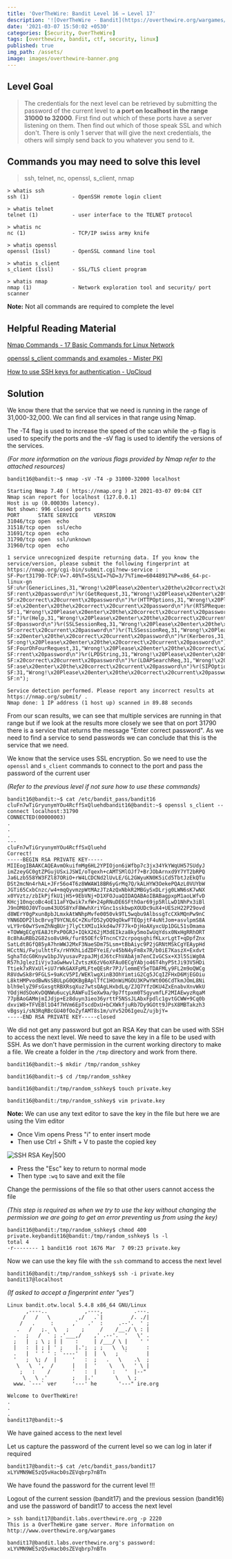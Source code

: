```yaml
---
title: 'OverTheWire: Bandit Level 16 → Level 17'
description: '![OverTheWire - Bandit](https://overthewire.org/wargames/bandit/bandit17.html)'
date: '2021-03-07 15:50:02 +0530'
categories: [Security, OverTheWire]
tags: [overthewire, bandit, ctf, security, linux]
published: true
img_path: /assets/
image: images/overthewire-banner.png
---
```


## Level Goal

> The credentials for the next level can be retrieved by submitting the password of the current level to **a port on localhost in the range 31000 to 32000**. First find out which of these ports have a server listening on them. Then find out which of those speak SSL and which don't. There is only 1 server that will give the next credentials, the others will simply send back to you whatever you send to it.

## Commands you may need to solve this level

> ssh, telnet, nc, openssl, s_client, nmap

```
> whatis ssh  
ssh (1)              - OpenSSH remote login client  

> whatis telnet  
telnet (1)           - user interface to the TELNET protocol  

> whatis nc      
nc (1)               - TCP/IP swiss army knife  

> whatis openssl  
openssl (1ssl)       - OpenSSL command line tool  

> whatis s_client  
s_client (1ssl)      - SSL/TLS client program  

> whatis nmap      
nmap (1)             - Network exploration tool and security/ port scanner
```

**Note:** Not all commands are required to complete the level

## Helpful Reading Material

[Nmap Commands - 17 Basic Commands for Linux Network](https://phoenixnap.com/kb/nmap-command-linux-examples)

[openssl s_client commands and examples - Mister PKI](https://www.misterpki.com/openssl-s-client/)

[How to use SSH keys for authentication - UpCloud](https://upcloud.com/community/tutorials/use-ssh-keys-authentication/)

## Solution

We know there that the service that we need is running in the range of 31,000-32,000. We can find all services in that range using Nmap.

The -T4 flag is used to increase the speed of the scan while the -p flag is used to specify the ports and the -sV flag is used to identify the versions of the services.

_(For more information on the various flags provided by Nmap refer to the attached resources)_

```
bandit16@bandit:~$ nmap -sV -T4 -p 31000-32000 localhost

Starting Nmap 7.40 ( https://nmap.org ) at 2021-03-07 09:04 CET
Nmap scan report for localhost (127.0.0.1)
Host is up (0.00030s latency).
Not shown: 996 closed ports
PORT      STATE SERVICE     VERSION
31046/tcp open  echo
31518/tcp open  ssl/echo
31691/tcp open  echo
31790/tcp open  ssl/unknown
31960/tcp open  echo

1 service unrecognized despite returning data. If you know the service/version, please submit the following fingerprint at https://nmap.org/cgi-bin/submit.cgi?new-service :
SF-Port31790-TCP:V=7.40%T=SSL%I=7%D=3/7%Time=60448917%P=x86_64-pc-linux-gn
SF:u%r(GenericLines,31,"Wrong!\x20Please\x20enter\x20the\x20correct\x20cur
SF:rent\x20password\n")%r(GetRequest,31,"Wrong!\x20Please\x20enter\x20the\
SF:x20correct\x20current\x20password\n")%r(HTTPOptions,31,"Wrong!\x20Pleas
SF:e\x20enter\x20the\x20correct\x20current\x20password\n")%r(RTSPRequest,3
SF:1,"Wrong!\x20Please\x20enter\x20the\x20correct\x20current\x20password\n
SF:")%r(Help,31,"Wrong!\x20Please\x20enter\x20the\x20correct\x20current\x2
SF:0password\n")%r(SSLSessionReq,31,"Wrong!\x20Please\x20enter\x20the\x20c
SF:orrect\x20current\x20password\n")%r(TLSSessionReq,31,"Wrong!\x20Please\
SF:x20enter\x20the\x20correct\x20current\x20password\n")%r(Kerberos,31,"Wr
SF:ong!\x20Please\x20enter\x20the\x20correct\x20current\x20password\n")%r(
SF:FourOhFourRequest,31,"Wrong!\x20Please\x20enter\x20the\x20correct\x20cu
SF:rrent\x20password\n")%r(LPDString,31,"Wrong!\x20Please\x20enter\x20the\
SF:x20correct\x20current\x20password\n")%r(LDAPSearchReq,31,"Wrong!\x20Ple
SF:ase\x20enter\x20the\x20correct\x20current\x20password\n")%r(SIPOptions,
SF:31,"Wrong!\x20Please\x20enter\x20the\x20correct\x20current\x20password\
SF:n");

Service detection performed. Please report any incorrect results at https://nmap.org/submit/ .
Nmap done: 1 IP address (1 host up) scanned in 89.88 seconds
```

From our scan results, we can see that multiple services are running in that range but if we look at the results more closely we see that on port 31790 there is a service that returns the message "Enter correct password". As we need to find a service to send passwords we can conclude that this is the service that we need.

We know that the service uses SSL encryption. So we need to use the `openssl` and `s_client` commands to connect to the port and pass the password of the current user

_(Refer to the previous level if not sure how to use these commands)_

```
bandit16@bandit:~$ cat /etc/bandit_pass/bandit16  
cluFn7wTiGryunymYOu4RcffSxQluehdbandit16@bandit:~$ openssl s_client --connect localhost:31790  
CONNECTED(00000003)  
.  
.  
.  
---  
cluFn7wTiGryunymYOu4RcffSxQluehd  
Correct!  
-----BEGIN RSA PRIVATE KEY-----  
MIIEogIBAAKCAQEAvmOkuifmMg6HL2YPIOjon6iWfbp7c3jx34YkYWqUH57SUdyJ  
imZzeyGC0gtZPGujUSxiJSWI/oTqexh+cAMTSMlOJf7+BrJObArnxd9Y7YT2bRPQ  
Ja6Lzb558YW3FZl87ORiO+rW4LCDCNd2lUvLE/GL2GWyuKN0K5iCd5TbtJzEkQTu  
DSt2mcNn4rhAL+JFr56o4T6z8WWAW18BR6yGrMq7Q/kALHYW3OekePQAzL0VUYbW  
JGTi65CxbCnzc/w4+mqQyvmzpWtMAzJTzAzQxNbkR2MBGySxDLrjg0LWN6sK7wNX  
x0YVztz/zbIkPjfkU1jHS+9EbVNj+D1XFOJuaQIDAQABAoIBABagpxpM1aoLWfvD  
KHcj10nqcoBc4oE11aFYQwik7xfW+24pRNuDE6SFthOar69jp5RlLwD1NhPx3iBl  
J9nOM8OJ0VToum43UOS8YxF8WwhXriYGnc1sskbwpXOUDc9uX4+UESzH22P29ovd  
d8WErY0gPxun8pbJLmxkAtWNhpMvfe0050vk9TL5wqbu9AlbssgTcCXkMQnPw9nC  
YNN6DDP2lbcBrvgT9YCNL6C+ZKufD52yOQ9qOkwFTEQpjtF4uNtJom+asvlpmS8A  
vLY9r60wYSvmZhNqBUrj7lyCtXMIu1kkd4w7F77k+DjHoAXyxcUp1DGL51sOmama  
+TOWWgECgYEA8JtPxP0GRJ+IQkX262jM3dEIkza8ky5moIwUqYdsx0NxHgRRhORT  
8c8hAuRBb2G82so8vUHk/fur85OEfc9TncnCY2crpoqsghifKLxrLgtT+qDpfZnx  
SatLdt8GfQ85yA7hnWWJ2MxF3NaeSDm75Lsm+tBbAiyc9P2jGRNtMSkCgYEAypHd  
HCctNi/FwjulhttFx/rHYKhLidZDFYeiE/v45bN4yFm8x7R/b0iE7KaszX+Exdvt  
SghaTdcG0Knyw1bpJVyusavPzpaJMjdJ6tcFhVAbAjm7enCIvGCSx+X3l5SiWg0A  
R57hJglezIiVjv3aGwHwvlZvtszK6zV6oXFAu0ECgYAbjo46T4hyP5tJi93V5HDi  
Ttiek7xRVxUl+iU7rWkGAXFpMLFteQEsRr7PJ/lemmEY5eTDAFMLy9FL2m9oQWCg  
R8VdwSk8r9FGLS+9aKcV5PI/WEKlwgXinB3OhYimtiG2Cg5JCqIZFHxD6MjEGOiu  
L8ktHMPvodBwNsSBULpG0QKBgBAplTfC1HOnWiMGOU3KPwYWt0O6CdTkmJOmL8Ni  
blh9elyZ9FsGxsgtRBXRsqXuz7wtsQAgLHxbdLq/ZJQ7YfzOKU4ZxEnabvXnvWkU  
YOdjHdSOoKvDQNWu6ucyLRAWFuISeXw9a/9p7ftpxm0TSgyvmfLF2MIAEwyzRqaM  
77pBAoGAMmjmIJdjp+Ez8duyn3ieo36yrttF5NSsJLAbxFpdlc1gvtGCWW+9Cq0b  
dxviW8+TFVEBl1O4f7HVm6EpTscdDxU+bCXWkfjuRb7Dy9GOtt9JPsX8MBTakzh3  
vBgsyi/sN3RqRBcGU40fOoZyfAMT8s1m/uYv52O6IgeuZ/ujbjY=  
-----END RSA PRIVATE KEY-----closed
```

We did not get any password but got an RSA Key that can be used with SSH to access the next level. We need to save the key in a file to be used with SSH. As we don't have permission in the current working directory to make a file. We create a folder in the `/tmp` directory and work from there.

```
bandit16@bandit:~$ mkdir /tmp/random_sshkey

bandit16@bandit:~$ cd /tmp/random_sshkey

bandit16@bandit:/tmp/random_sshkey$ touch private.key

bandit16@bandit:/tmp/random_sshkey$ vim private.key
```

**Note:** We can use any text editor to save the key in the file but here we are using the Vim editor

*   Once Vim opens Press "i" to enter insert mode
*   Then use Ctrl + Shift + V to paste the copied key

![SSH RSA Key|500](images/bandit-16-17/ssh-rsa-key.png)

*   Press the "Esc" key to return to normal mode
*   Then type `:wq` to save and exit the file

Change the permissions of the file so that other users cannot access the file

_(This step is required as when we try to use the key without changing the permission we are going to get an error preventing us from using the key)_

```
bandit16@bandit:/tmp/random_sshkey$ chmod 400 private.keybandit16@bandit:/tmp/random_sshkey$ ls -l  
total 4  
-r-------- 1 bandit16 root 1676 Mar  7 09:23 private.key
```

Now we can use the key file with the `ssh` command to access the next level

```
bandit16@bandit:/tmp/random_sshkey$ ssh -i private.key 
bandit17@localhost
```

_(If asked to accept a fingerprint enter "yes")_

```
Linux bandit.otw.local 5.4.8 x86_64 GNU/Linux      
	  ,----..            ,----,          .---.
     /   /   \         ,/   .`|         /. ./|
    /   .     :      ,`   .'  :     .--'.  ' ;
   .   /   ;.  \   ;    ;     /    /__./ \ : |
  .   ;   /  ` ; .'___,/    ,' .--'.  '   \' .
  ;   |  ; \ ; | |    :     | /___/ \ |    ' '
  |   :  | ; | ' ;    |.';  ; ;   \  \;      :
  .   |  ' ' ' : `----'  |  |  \   ;  `      |
  '   ;  \; /  |     '   :  ;   .   \    .\  ;
   \   \  ',  /      |   |  '    \   \   ' \ |
    ;   :    /       '   :  |     :   '  |--"
     \   \ .'        ;   |.'       \   \ ;
  www. `---` ver     '---' he       '---" ire.org
  
Welcome to OverTheWire!
.
.
.
bandit17@bandit:~$
```

We have gained access to the next level

Let us capture the password of the current level so we can log in later if required

```
bandit17@bandit:~$ cat /etc/bandit_pass/bandit17  
xLYVMN9WE5zQ5vHacb0sZEVqbrp7nBTn
```

We have found the password for the current level !!!

Logout of the current session (bandit17) and the previous session (bandit16) and use the password of bandit17 to access the next level

```
> ssh bandit17@bandit.labs.overthewire.org -p 2220  
This is a OverTheWire game server. More information on http://www.overthewire.org/wargames

bandit17@bandit.labs.overthewire.org's password: xLYVMN9WE5zQ5vHacb0sZEVqbrp7nBTn
```